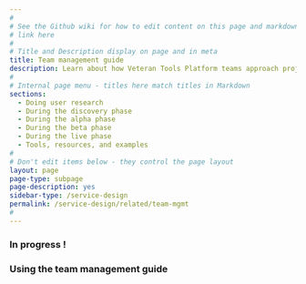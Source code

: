 ```yaml
---
#
# See the Github wiki for how to edit content on this page and markdown styles you can use:
# link here
#
# Title and Description display on page and in meta
title: Team management guide
description: Learn about how Veteran Tools Platform teams approach project management. Find project management resources, tools, and examples you can use throughout the service lifecycle.
#
# Internal page menu - titles here match titles in Markdown
sections:
  - Doing user research
  - During the discovery phase
  - During the alpha phase
  - During the beta phase
  - During the live phase
  - Tools, resources, and examples
#
# Don't edit items below - they control the page layout
layout: page
page-type: subpage
page-description: yes
sidebar-type: /service-design
permalink: /service-design/related/team-mgmt
#
---
```

### In progress !

### Using the team management guide
